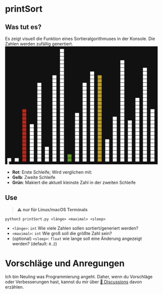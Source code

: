 # printSort
## Was tut es?
Es zeigt visuell die Funktion eines Sortieralgorithmuses in der Konsole. Die Zahlen werden zufällig genertiert.
<img src="example.png" width="500">
- **Rot**: Erste Schleife; Wird verglichen mit:
- **Gelb**: Zweite Schleife
- **Grün**: Makiert die aktuell kleinste Zahl in der zweiten Schleife

## Use
> :warning: **nur für Linux/macOS Terminals**
```
python3 printSort.py <länge> <maximal> <sleep>
```
- `<länge>`: `int` Wie viele Zahlen sollen sortiert/generiert werden?
- `<maximal>`: `int` Wie groß soll die größte Zahl sein?
- (optional) `<sleep>`: `float` wie lange soll eine Änderung angezeigt werden? (default: `0.2`)

# Vorschläge und Anregungen
Ich bin Neuling was Programmierung angeht. Daher, wenn du Vorschläge oder Verbesserungen hast, kannst du mir über [:busts_in_silhouette: Discussions](https://github.com/professorchen73/printSort/discussions ":busts_in_silhouette: Discussions") davon erzählen.


 
